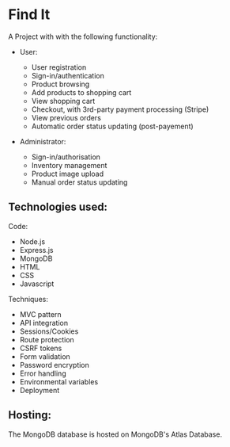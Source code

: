 # Find It

A Project with with the following functionality:

* User:
  * User registration
  * Sign-in/authentication
  * Product browsing
  * Add products to shopping cart 
  * View shopping cart
  * Checkout, with 3rd-party payment processing (Stripe)
  * View previous orders
  * Automatic order status updating (post-payement)


* Administrator:
  * Sign-in/authorisation
  * Inventory management
  * Product image upload
  * Manual order status updating


## Technologies used:
Code:
* Node.js
* Express.js
* MongoDB
* HTML
* CSS
* Javascript

Techniques:
* MVC pattern
* API integration
* Sessions/Cookies
* Route protection
* CSRF tokens
* Form validation
* Password encryption
* Error handling
* Environmental variables
* Deployment


## Hosting:

The MongoDB database is hosted on MongoDB's Atlas Database.

